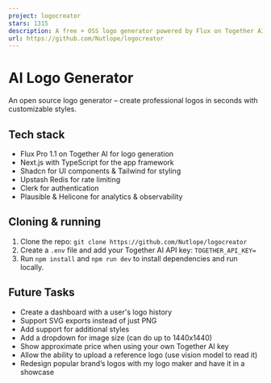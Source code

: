 ```yaml
---
project: logocreator
stars: 1315
description: A free + OSS logo generator powered by Flux on Together AI
url: https://github.com/Nutlope/logocreator
---
```


AI Logo Generator
=================

An open source logo generator – create professional logos in seconds with customizable styles.

Tech stack
----------

-   Flux Pro 1.1 on Together AI for logo generation
-   Next.js with TypeScript for the app framework
-   Shadcn for UI components & Tailwind for styling
-   Upstash Redis for rate limiting
-   Clerk for authentication
-   Plausible & Helicone for analytics & observability

Cloning & running
-----------------

1.  Clone the repo: `git clone https://github.com/Nutlope/logocreator`
2.  Create a `.env` file and add your Together AI API key: `TOGETHER_API_KEY=`
3.  Run `npm install` and `npm run dev` to install dependencies and run locally.

Future Tasks
------------

-   Create a dashboard with a user's logo history
-   Support SVG exports instead of just PNG
-   Add support for additional styles
-   Add a dropdown for image size (can do up to 1440x1440)
-   Show approximate price when using your own Together AI key
-   Allow the ability to upload a reference logo (use vision model to read it)
-   Redesign popular brand’s logos with my logo maker and have it in a showcase
